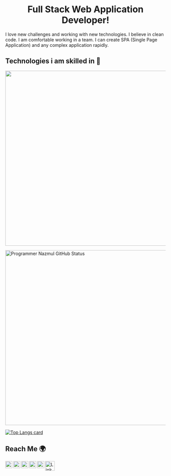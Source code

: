 <p align="center"> 
 <h1 align="center">Full Stack Web Application Developer!</h1>
</p>

<p>I love new challenges and working with new 
technologies. I believe in clean code. I
am comfortable working in a team. I
can create SPA (Single Page
Application) and any complex
application rapidly.</p> 

<h2>Technologies i am skilled in 🥰</h2>

<a href="http://pronazmul.com" target="_blank"><img src="https://i.ibb.co/3zrDBmj/New-Project.png" width="550"></a>

<img width="550px" alt="Programmer Nazmul GitHub Status"  src="https://github-readme-stats.vercel.app/api?username=pronazmul&show_icons=true&theme=radical"/>

[![Top Langs card](https://github-readme-stats.vercel.app/api/top-langs/?username=pronazmul&card_width=550&theme=radical)](https://github.com/pronazmul)


<h2>Reach Me 🌍</h2>
<a href="https://www.linkedin.com/in/pronazmul/" target="_blank">
  <img align="left" alt="LinkedIn" width="22px" src="https://cdn.jsdelivr.net/npm/simple-icons@v3/icons/linkedin.svg" />
</a>
<a href="https://www.facebook.com/devnazmul/" target="_blank">
  <img align="left" alt="Facebook" width="22px" src="https://cdn.jsdelivr.net/npm/simple-icons@v3/icons/facebook.svg" />
</a>
<a href="https://twitter.com/pronazmul" target="_blank">
  <img align="left" alt="Facebook" width="22px" src="https://cdn.jsdelivr.net/npm/simple-icons@v3/icons/twitter.svg" />
</a>
<a href="mailto:developernazmul@gmail.com" target="_blank"> 
  <img align="left" alt="Mail" width="22px" src="https://cdn.jsdelivr.net/npm/simple-icons@v3/icons/gmail.svg" /> 
</a>
<a href="https://www.pinterest.com/pronazmul/" target="_blank"> 
  <img align="left" alt="Mail" width="22px" src="https://cdn.jsdelivr.net/npm/simple-icons@v3/icons/pinterest.svg" /> 
</a> 
<a target="_blank" href="https://drive.google.com/file/d/194DhKG1A7mft6CON3eFJdtxsj098HQ2r/view" >
  <img align="left" alt="LinkedIn" width="30px" src="https://i.ibb.co/CPhgXkr/523-5230227-resume-png-transparent-images-resume-cv-logo-png.png" />
</a> 
 
